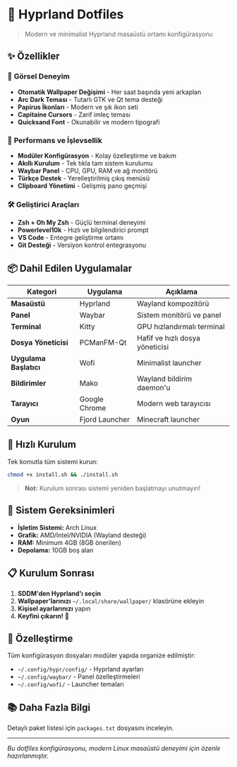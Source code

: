 # 🌟 Hyprland Dotfiles

> Modern ve minimalist Hyprland masaüstü ortamı konfigürasyonu

## ✨ Özellikler

### 🎨 **Görsel Deneyim**
- **Otomatik Wallpaper Değişimi** - Her saat başında yeni arkaplan
- **Arc Dark Teması** - Tutarlı GTK ve Qt tema desteği
- **Papirus İkonları** - Modern ve şık ikon seti
- **Capitaine Cursors** - Zarif imleç teması
- **Quicksand Font** - Okunabilir ve modern tipografi

### 🚀 **Performans ve İşlevsellik**
- **Modüler Konfigürasyon** - Kolay özelleştirme ve bakım
- **Akıllı Kurulum** - Tek tıkla tam sistem kurulumu
- **Waybar Panel** - CPU, GPU, RAM ve ağ monitörü
- **Türkçe Destek** - Yerelleştirilmiş çıkış menüsü
- **Clipboard Yönetimi** - Gelişmiş pano geçmişi

### 🛠️ **Geliştirici Araçları**
- **Zsh + Oh My Zsh** - Güçlü terminal deneyimi
- **Powerlevel10k** - Hızlı ve bilgilendirici prompt
- **VS Code** - Entegre geliştirme ortamı
- **Git Desteği** - Versiyon kontrol entegrasyonu

## 📦 Dahil Edilen Uygulamalar

| Kategori | Uygulama | Açıklama |
|----------|----------|----------|
| **Masaüstü** | Hyprland | Wayland kompozitörü |
| **Panel** | Waybar | Sistem monitörü ve panel |
| **Terminal** | Kitty | GPU hızlandırmalı terminal |
| **Dosya Yöneticisi** | PCManFM-Qt | Hafif ve hızlı dosya yöneticisi |
| **Uygulama Başlatıcı** | Wofi | Minimalist launcher |
| **Bildirimler** | Mako | Wayland bildirim daemon'u |
| **Tarayıcı** | Google Chrome | Modern web tarayıcısı |
| **Oyun** | Fjord Launcher | Minecraft launcher |

## 🚀 Hızlı Kurulum

Tek komutla tüm sistemi kurun:

```bash
chmod +x install.sh && ./install.sh
```

> **Not:** Kurulum sonrası sistemi yeniden başlatmayı unutmayın!

## 🎯 Sistem Gereksinimleri

- **İşletim Sistemi:** Arch Linux
- **Grafik:** AMD/Intel/NVIDIA (Wayland desteği)
- **RAM:** Minimum 4GB (8GB önerilen)
- **Depolama:** 10GB boş alan

## 📋 Kurulum Sonrası

1. **SDDM'den Hyprland'ı seçin**
2. **Wallpaper'larınızı** `~/.local/share/wallpaper/` klasörüne ekleyin
3. **Kişisel ayarlarınızı** yapın
4. **Keyfini çıkarın!** 🎉

## 🔧 Özelleştirme

Tüm konfigürasyon dosyaları modüler yapıda organize edilmiştir:
- `~/.config/hypr/config/` - Hyprland ayarları
- `~/.config/waybar/` - Panel özelleştirmeleri
- `~/.config/wofi/` - Launcher temaları

## 📚 Daha Fazla Bilgi

Detaylı paket listesi için `packages.txt` dosyasını inceleyin.

---

*Bu dotfiles konfigürasyonu, modern Linux masaüstü deneyimi için özenle hazırlanmıştır.*